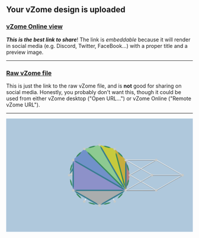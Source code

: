 ## Your vZome design is uploaded

### [vZome Online view][embed]

***This is the best link to share***!  The link is *embeddable* because it will render in social media (e.g. Discord, Twitter, FaceBook...) with a proper title and a preview image.

---

### [Raw vZome file][raw]

This is just the link to the raw vZome file, and is **not** good for
sharing on social media.
Honestly, you probably don't want this, though it could be used from either
vZome desktop ("Open URL...") or vZome Online ("Remote vZome URL").

---

![Image](<Dodecagon-triangles.png>)


[embed]: <https://vzome.com/app/embed.py?url=https://raw.githubusercontent.com/John-Kostick/vzome-sharing/main/2021/09/08/12-30-58-Dodecagon-triangles/Dodecagon-triangles.vZome>
[raw]: <https://raw.githubusercontent.com/John-Kostick/vzome-sharing/main/2021/09/08/12-30-58-Dodecagon-triangles/Dodecagon-triangles.vZome>

